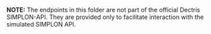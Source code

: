 **NOTE:** The endpoints in this folder are not part of the official Dectris SIMPLON-API. They are provided only to facilitate interaction with the simulated SIMPLON API.

